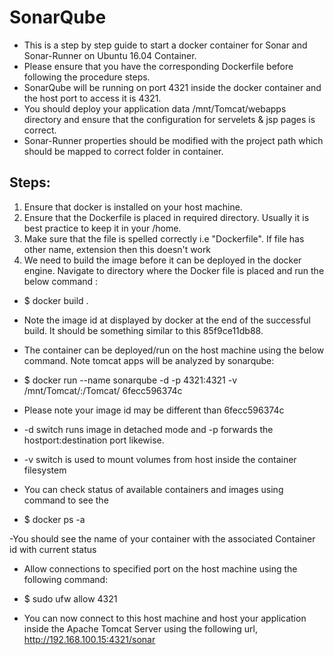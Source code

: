 # SonarQube
- This is a step by step guide to start a docker container for Sonar and Sonar-Runner on Ubuntu 16.04 Container.
- Please ensure that you have the corresponding Dockerfile before following the procedure steps.
- SonarQube will be running on port 4321 inside the docker container and the host port to access it is 4321.
- You should deploy your application data /mnt/Tomcat/webapps directory and ensure that the configuration for servelets & jsp pages is correct.
- Sonar-Runner properties should be modified with the project path which should be mapped to correct folder in container.

Steps:
------
1. Ensure that docker is installed on your host machine.
2. Ensure that the Dockerfile is placed in required directory. Usually it is best practice to keep it in your /home.
3. Make sure that the file is spelled correctly i.e "Dockerfile". If file has other name, extension then this doesn't work
4. We need to build the image before it can be deployed in the docker engine. Navigate to directory where the Docker file is placed and run the below command :

- $ docker build .

* Note the image id at displayed by docker at the end of the successful build. It should be something similar to this 85f9ce11db88. 

* The container can be deployed/run on the host machine using the below command. Note tomcat apps will be analyzed by sonarqube:
- $ docker run --name sonarqube -d -p 4321:4321 -v /mnt/Tomcat/:/Tomcat/ 6fecc596374c

* Please note your image id may be different than 6fecc596374c

* -d switch runs image in detached mode and -p forwards the hostport:destination port likewise.
* -v switch is used to mount volumes from host inside the container filesystem

* You can check status of available containers and images using command to see the
- $ docker ps -a

-You should see the name of your container with the associated Container id with current status

* Allow connections to specified port on the host machine using the following command:
- $ sudo ufw allow 4321

* You can now connect to this host machine and host your application inside the Apache Tomcat Server using the following url,
http://192.168.100.15:4321/sonar
